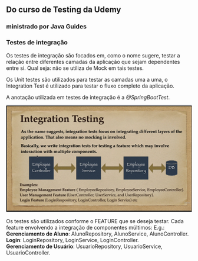 ## Do curso de Testing da Udemy
### ministrado por Java Guides

### Testes de integração
Os testes de integração são focados em, como o nome sugere, testar a relação entre diferentes camadas da aplicação que sejam dependentes entre si. Qual seja: não se utiliza de Mock em tais testes.

Os Unit testes são utilizados para testar as camadas uma a uma, o Integration Test é utilizado para testar o fluxo completo da aplicação.

A anotação utilizada em testes de integração é a *@SpringBootTest*.

<img src="img.png">

Os testes são utilizados conforme o FEATURE que se deseja testar. Cada feature envolvendo a integração de componentes múltimos: E.g.: <br> 
**Gerenciamento de Aluno**: AlunoRepository, AlunoService, AlunoController. <br>
**Login**: LoginRepository, LoginService, LoginController. <br>
**Gerenciamento de Usuário**: UsuarioRepository, UsuarioService, UsuarioController.




